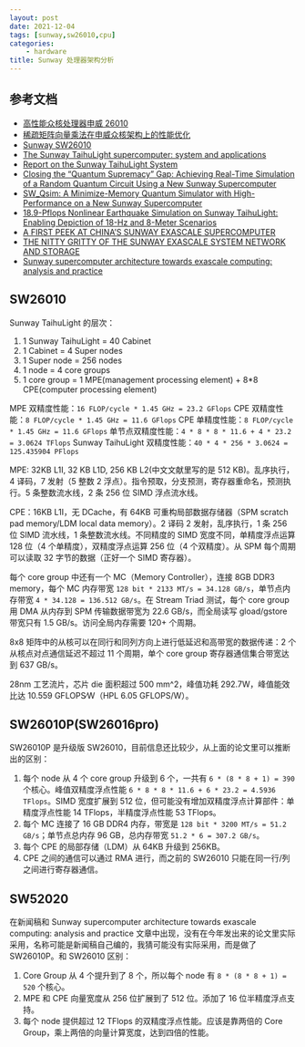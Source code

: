```yaml
---
layout: post
date: 2021-12-04
tags: [sunway,sw26010,cpu]
categories:
    - hardware
title: Sunway 处理器架构分析
---
```


## 参考文档

- [高性能众核处理器申威 26010](https://crad.ict.ac.cn/CN/10.7544/issn1000-1239.2021.20201041)
- [稀疏矩阵向量乘法在申威众核架构上的性能优化](https://cjc.ict.ac.cn/online/onlinepaper/lyy-202065163512.pdf)
- [Sunway SW26010](https://en.wikipedia.org/wiki/Sunway_SW26010)
- [The Sunway TaihuLight supercomputer: system and applications](https://link.springer.com/content/pdf/10.1007/s11432-016-5588-7.pdf)
- [Report on the Sunway TaihuLight System](https://www.netlib.org/utk/people/JackDongarra/PAPERS/sunway-report-2016.pdf)
- [Closing the “Quantum Supremacy” Gap: Achieving Real-Time Simulation of a Random Quantum Circuit Using a New Sunway Supercomputer](https://dl.acm.org/doi/pdf/10.1145/3458817.3487399)
- [SW_Qsim: A Minimize-Memory Quantum Simulator with High-Performance on a New Sunway Supercomputer](https://dl.acm.org/doi/pdf/10.1145/3458817.3476161)
- [18.9-Pflops Nonlinear Earthquake Simulation on Sunway TaihuLight: Enabling Depiction of 18-Hz and 8-Meter Scenarios](https://dl.acm.org/doi/pdf/10.1145/3126908.3126910)
- [A FIRST PEEK AT CHINA’S SUNWAY EXASCALE SUPERCOMPUTER](https://www.nextplatform.com/2021/02/10/a-sneak-peek-at-chinas-sunway-exascale-supercomputer/)
- [THE NITTY GRITTY OF THE SUNWAY EXASCALE SYSTEM NETWORK AND STORAGE](https://www.nextplatform.com/2021/03/10/the-nitty-gritty-of-the-sunway-exascale-system-network-and-storage/)
- [Sunway supercomputer architecture towards exascale computing: analysis and practice](https://www.sciengine.com/publisher/scp/journal/SCIS/64/4/10.1007/s11432-020-3104-7?slug=fulltext)

## SW26010

Sunway TaihuLight 的层次：

1. 1 Sunway TaihuLight = 40 Cabinet
2. 1 Cabinet = 4 Super nodes
3. 1 Super node = 256 nodes
4. 1 node = 4 core groups
5. 1 core group = 1 MPE(management processing element) + 8*8 CPE(computer processing element)

MPE 双精度性能：`16 FLOP/cycle * 1.45 GHz = 23.2 GFlops`
CPE 双精度性能：`8 FLOP/cycle * 1.45 GHz = 11.6 GFlops`
CPE 单精度性能：`8 FLOP/cycle * 1.45 GHz = 11.6 GFlops`
单节点双精度性能：`4 * 8 * 8 * 11.6 + 4 * 23.2 = 3.0624 TFlops`
Sunway TaihuLight 双精度性能：`40 * 4 * 256 * 3.0624 = 125.435904 PFlops`

MPE: 32KB L1I, 32 KB L1D, 256 KB L2(中文文献里写的是 512 KB)。乱序执行，4 译码，7 发射（5 整数 2 浮点）。指令预取，分支预测，寄存器重命名，预测执行。5 条整数流水线，2 条 256 位 SIMD 浮点流水线。

CPE：16KB L1I，无 DCache，有 64KB 可重构局部数据存储器（SPM scratch pad memory/LDM local data memory）。2 译码 2 发射，乱序执行，1 条 256 位 SIMD 流水线，1 条整数流水线。不同精度的 SIMD 宽度不同，单精度浮点运算 128 位（4 个单精度），双精度浮点运算 256 位（4 个双精度）。从 SPM 每个周期可以读取 32 字节的数据（正好一个 SIMD 寄存器）。

每个 core group 中还有一个 MC（Memory Controller），连接 8GB DDR3 memory，每个 MC 内存带宽 `128 bit * 2133 MT/s = 34.128 GB/s`，单节点内存带宽 `4 * 34.128 = 136.512 GB/s`。在 Stream Triad 测试，每个 core group 用 DMA 从内存到 SPM 传输数据带宽为 22.6 GB/s，而全局读写 gload/gstore 带宽只有 1.5 GB/s。访问全局内存需要 120+ 个周期。

8x8 矩阵中的从核可以在同行和同列方向上进行低延迟和高带宽的数据传递：2 个从核点对点通信延迟不超过 11 个周期，单个 core group 寄存器通信集合带宽达到 637 GB/s。

28nm 工艺流片，芯片 die 面积超过 500 mm^2，峰值功耗 292.7W，峰值能效比达 10.559 GFLOPS∕W（HPL 6.05 GFLOPS/W）。

## SW26010P(SW26016pro)

SW26010P 是升级版 SW26010，目前信息还比较少，从上面的论文里可以推断出的区别：

1. 每个 node 从 4 个 core group 升级到 6 个，一共有 `6 * (8 * 8 + 1) = 390` 个核心。峰值双精度浮点性能 `6 * 8 * 8 * 11.6 + 6 * 23.2 = 4.5936 TFlops`。SIMD 宽度扩展到 512 位，但可能没有增加双精度浮点计算部件：单精度浮点性能 14 TFlops，半精度浮点性能 53 TFlops。
2. 每个 MC 连接了 16 GB DDR4 内存，带宽是 `128 bit * 3200 MT/s = 51.2 GB/s`；单节点总内存 96 GB，总内存带宽 `51.2 * 6 = 307.2 GB/s`。
3. 每个 CPE 的局部存储（LDM）从 64KB 升级到 256KB。
4. CPE 之间的通信可以通过 RMA 进行，而之前的 SW26010 只能在同一行/列之间进行寄存器通信。

## SW52020

在新闻稿和 Sunway supercomputer architecture towards exascale computing: analysis and practice 文章中出现，没有在今年发出来的论文里实际采用，名称可能是新闻稿自己编的，我猜可能没有实际采用，而是做了 SW26010P。和 SW26010 区别：

1. Core Group 从 4 个提升到了 8 个，所以每个 node 有 `8 * (8 * 8 + 1) = 520` 个核心。
2. MPE 和 CPE 向量宽度从 256 位扩展到了 512 位。添加了 16 位半精度浮点支持。
3. 每个 node 提供超过 12 TFlops 的双精度浮点性能。应该是靠两倍的 Core Group，乘上两倍的向量计算宽度，达到四倍的性能。